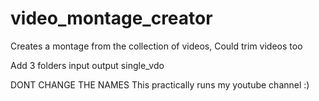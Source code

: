 # video_montage_creator
Creates a montage from the collection of videos, Could trim videos too 

Add 3 folders 
input
output
single_vdo

DONT CHANGE THE NAMES
This practically runs my youtube channel :)
